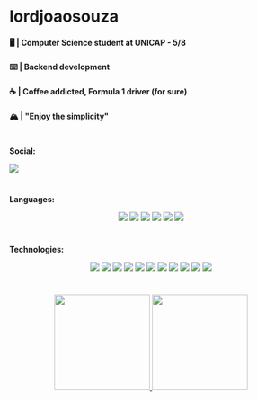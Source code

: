 <h1><b>lordjoaosouza</b></h1>

<div align="left">
    <div>
        <h4>
            <b>🖥️ | Computer Science student at UNICAP - 5/8</b>
        </h4>
        <h4>
            <b>⌨️ | Backend development</b>
        </h4>
        <h4>
            <b>☕ | Coffee addicted, Formula 1 driver (for sure)</b>
        </h4>
        <h4>
            <b>🏔️ | "Enjoy the simplicity"</b>
        </h4>
    </div>
    <h1></h1>
    <div>
        <p><b>Social:</b></p>
        <a href="https://www.linkedin.com/in/lordjoaosouza">
            <img src="https://img.shields.io/badge/LinkedIn-0077B5?style=for-the-badge&logo=linkedin&logoColor=white"/>
        </a>
    </div>
    <h1></h1>
    <div>
        <p><b>Languages:</b></p>
        <div align=center>
            <img src="https://img.shields.io/badge/python-3670A0?style=for-the-badge&logo=python&logoColor=ffdd54"/>
            <img src="https://img.shields.io/badge/java-%23ED8B00.svg?style=for-the-badge&logo=java&logoColor=white"/>
            <img src="https://img.shields.io/badge/javascript-%23323330.svg?style=for-the-badge&logo=javascript&logoColor=%23F7DF1E">
            <img src="https://img.shields.io/badge/typescript-%23007ACC.svg?style=for-the-badge&logo=typescript&logoColor=white">
            <img src="https://img.shields.io/badge/Shell_Script-121011?style=for-the-badge&logo=gnu-bash&logoColor=white"/>
            <img src="https://img.shields.io/badge/c++-%2300599C.svg?style=for-the-badge&logo=c%2B%2B&logoColor=white"/>
        </div>
    </div>
    <h1></h1>
    <div>
        <p><b>Technologies:</b></p>
        <div align=center>
            <img src="https://img.shields.io/badge/Linux-FCC624?style=for-the-badge&logo=linux&logoColor=black">
            <img src="https://img.shields.io/badge/docker-%230db7ed.svg?style=for-the-badge&logo=docker&logoColor=white">
            <img src="https://img.shields.io/badge/django-%23092E20.svg?style=for-the-badge&logo=django&logoColor=white">
            <img src="https://img.shields.io/badge/numpy-%23013243.svg?style=for-the-badge&logo=numpy&logoColor=white">
            <img src="https://img.shields.io/badge/pandas-%23150458.svg?style=for-the-badge&logo=pandas&logoColor=white">
            <img src="https://img.shields.io/badge/Next-black?style=for-the-badge&logo=next.js&logoColor=white">
            <img src="https://img.shields.io/badge/react-%2320232a.svg?style=for-the-badge&logo=react&logoColor=%2361DAFB">
            <img src="https://img.shields.io/badge/postgres-%23316192.svg?style=for-the-badge&logo=postgresql&logoColor=white">
            <img src="https://img.shields.io/badge/mysql-%2300f.svg?style=for-the-badge&logo=mysql&logoColor=white">
            <img src="https://img.shields.io/badge/sqlite-%2307405e.svg?style=for-the-badge&logo=sqlite&logoColor=white">
            <img src="https://img.shields.io/badge/-Arduino-00979D?style=for-the-badge&logo=Arduino&logoColor=white"/>
        </div>
    </div>
    <h1></h1>
    <div align=center>
        <a href="https://github.com/lordjoaosouza">
            <img height="170em"
            src="https://github-readme-stats.vercel.app/api?username=lordjoaosouza&show_icons=true&theme=dark&include_all_commits=true&count_private=true"/>
            <img height="170em"
            src="https://github-readme-stats.vercel.app/api/top-langs/?username=lordjoaosouza&langs_count=3&theme=dark"/>
        </a>
    </div>
</div>
